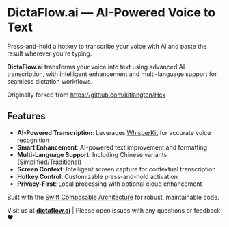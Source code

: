 # DictaFlow.ai — AI-Powered Voice to Text

Press-and-hold a hotkey to transcribe your voice with AI and paste the result wherever you're typing.

**DictaFlow.ai** transforms your voice into text using advanced AI transcription, with intelligent enhancement and multi-language support for seamless dictation workflows.

Originally forked from https://github.com/kitlangton/Hex

## Features
- **AI-Powered Transcription**: Leverages [WhisperKit](https://github.com/argmaxinc/WhisperKit) for accurate voice recognition
- **Smart Enhancement**: AI-powered text improvement and formatting
- **Multi-Language Support**: Including Chinese variants (Simplified/Traditional)
- **Screen Context**: Intelligent screen capture for contextual transcription
- **Hotkey Control**: Customizable press-and-hold activation
- **Privacy-First**: Local processing with optional cloud enhancement

Built with the [Swift Composable Architecture](https://github.com/pointfreeco/swift-composable-architecture) for robust, maintainable code. 

Visit us at **[dictaflow.ai](https://dictaflow.ai)** | Please open issues with any questions or feedback! ❤️


